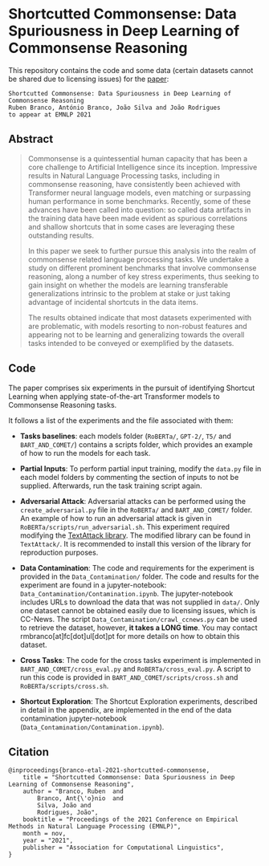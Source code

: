 # Shortcutted Commonsense: Data Spuriousness in Deep Learning of Commonsense Reasoning

This repository contains the code and some data (certain datasets cannot be shared due to licensing issues) for the [paper]():

```
Shortcutted Commonsense: Data Spuriousness in Deep Learning of Commonsense Reasoning
Ruben Branco, António Branco, João Silva and João Rodrigues
to appear at EMNLP 2021
```

## Abstract

> Commonsense is a quintessential human capacity that has been a core challenge to Artificial Intelligence since its inception. Impressive results in Natural Language Processing tasks, including in commonsense reasoning, have consistently been achieved with Transformer neural language models, even matching or surpassing human performance in some benchmarks. Recently, some of these advances have been called into question: so called data artifacts in the training data have been made evident as spurious correlations and shallow shortcuts that in some cases are leveraging these outstanding results.
>
> In this paper we seek to further pursue this analysis into the realm of commonsense related language processing tasks. We undertake a study on different prominent benchmarks that involve commonsense reasoning, along a number of key stress experiments, thus seeking to gain insight on whether the models are learning transferable generalizations intrinsic to the problem at stake or just taking advantage of incidental shortcuts in the data items.
>
> The results obtained indicate that most datasets experimented with are problematic, with models resorting to non-robust features and appearing not to be learning and generalizing towards the overall tasks intended to be conveyed or exemplified by the datasets.

## Code

The paper comprises six experiments in the pursuit of identifying Shortcut Learning when applying state-of-the-art Transformer models to Commonsense Reasoning tasks.

It follows a list of the experiments and the file associated with them:

- **Tasks baselines**: each models folder (`RoBERTa/`, `GPT-2/`, `T5/` and `BART_AND_COMET/`) contains a scripts folder, which provides an example of how to run the models for each task.

- **Partial Inputs**: To perform partial input training, modify the `data.py` file in each model folders by commenting the section of inputs to not be supplied. Afterwards, run the task training script again.

- **Adversarial Attack**: Adversarial attacks can be performed using the `create_adversarial.py` file in the `RoBERTa/` and `BART_AND_COMET/` folder. An example of how to run an adversarial attack is given in `RoBERTa/scripts/run_adversarial.sh`. This experiment required modifying the [TextAttack library](https://github.com/QData/TextAttack). The modified library can be found in `TextAttack/`. It is recommended to install this version of the library for reproduction purposes.

- **Data Contamination**: The code and requirements for the experiment is provided in the `Data_Contamination/` folder. The code and results for the experiment are found in a jupyter-notebook: `Data_Contamination/Contamination.ipynb`. The jupyter-notebook includes URLs to download the data that was not supplied in `data/`. Only one dataset cannot be obtained easily due to licensing issues, which is CC-News. The script `Data_Contamination/crawl_ccnews.py` can be used to retrieve the dataset, however, **it takes a LONG time**. You may contact rmbranco[at]fc[dot]ul[dot]pt for more details on how to obtain this dataset.

- **Cross Tasks**: The code for the cross tasks experiment is implemented in `BART_AND_COMET/cross_eval.py` and `RoBERTa/cross_eval.py`. A script to run this code is provided in `BART_AND_COMET/scripts/cross.sh` and `RoBERTa/scripts/cross.sh`.

- **Shortcut Exploration**: The Shortcut Exploration experiments, described in detail in the appendix, are implemented in the end of the data contamination jupyter-notebook (`Data_Contamination/Contamination.ipynb`).

## Citation

```
@inproceedings{branco-etal-2021-shortcutted-commonsense,
    title = "Shortcutted Commonsense: Data Spuriousness in Deep Learning of Commonsense Reasoning",
    author = "Branco, Ruben  and
        Branco, Ant{\'o}nio  and
        Silva, João and
        Rodrigues, João",
    booktitle = "Proceedings of the 2021 Conference on Empirical Methods in Natural Language Processing (EMNLP)",
    month = nov,
    year = "2021",
    publisher = "Association for Computational Linguistics",
}
```
